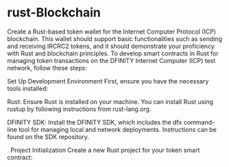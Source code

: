 # rust-Blockchain
Create a Rust-based token wallet for the Internet Computer Protocol (ICP) blockchain. This wallet should support basic functionalities such as sending and receiving IRCRC2 tokens, and it should demonstrate your proficiency with Rust and blockchain principles.
To develop smart contracts in Rust for managing token transactions on the DFINITY Internet Computer (ICP) test network, follow these steps:

 Set Up Development Environment
First, ensure you have the necessary tools installed:

Rust: Ensure Rust is installed on your machine. You can install Rust using rustup by following instructions from rust-lang.org.

DFINITY SDK: Install the DFINITY SDK, which includes the dfx command-line tool for managing local and network deployments. Instructions can be found on the SDK repository.

. Project Initialization
Create a new Rust project for your token smart contract:
